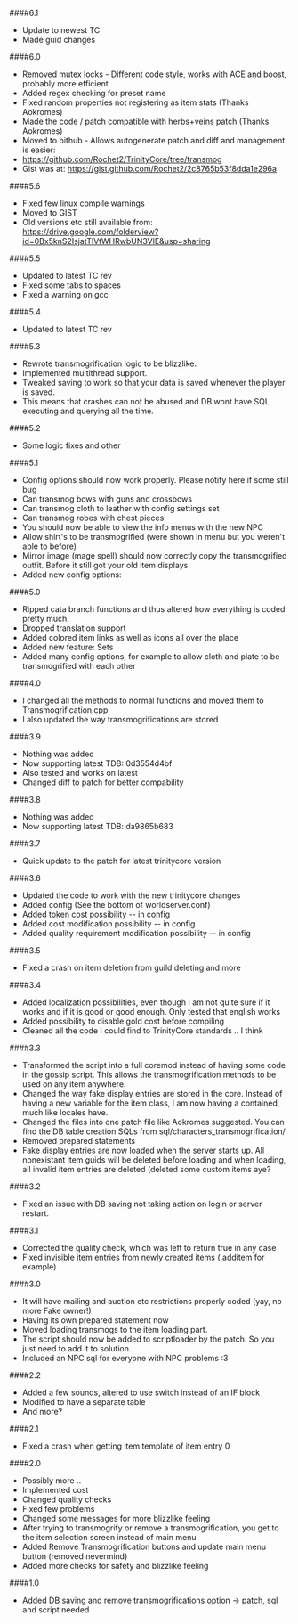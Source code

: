 ####6.1
- Update to newest TC
- Made guid changes

####6.0
- Removed mutex locks - Different code style, works with ACE and boost, probably more efficient
- Added regex checking for preset name
- Fixed random properties not registering as item stats (Thanks Aokromes)
- Made the code / patch compatible with herbs+veins patch (Thanks Aokromes)
- Moved to bithub - Allows autogenerate patch and diff and management is easier:
- https://github.com/Rochet2/TrinityCore/tree/transmog
- Gist was at: https://gist.github.com/Rochet2/2c8765b53f8dda1e296a

####5.6
- Fixed few linux compile warnings
- Moved to GIST
- Old versions etc still available from:
https://drive.google.com/folderview?id=0Bx5knS2IsjatTlVtWHRwbUN3VlE&usp=sharing

####5.5
- Updated to latest TC  rev
- Fixed some tabs to spaces
- Fixed a warning on gcc

####5.4
- Updated to latest TC rev

####5.3
- Rewrote transmogrification logic to be blizzlike.
- Implemented multithread support.
- Tweaked saving to work so that your data is saved whenever the player is saved.
- This means that crashes can not be abused and DB wont have SQL executing and querying all the time.

####5.2
- Some logic fixes and other

####5.1
- Config options should now work properly. Please notify here if some still bug
- Can transmog bows with guns and crossbows
- Can transmog cloth to leather with config settings set
- Can transmog robes with chest pieces
- You should now be able to view the info menus with the new NPC
- Allow shirt's to be transmogrified (were shown in menu but you weren't able to before)
- Mirror image (mage spell) should now correctly copy the transmogrified outfit. Before it still got your old item displays.
- Added new config options:

####5.0
- Ripped cata branch functions and thus altered how everything is coded pretty much.
- Dropped translation support
- Added colored item links as well as icons all over the place
- Added new feature: Sets
- Added many config options, for example to allow cloth and plate to be transmogrified with each other

####4.0
- I changed all the methods to normal functions and moved them to Transmogrification.cpp
- I also updated the way transmogrifications are stored

####3.9
- Nothing was added
- Now supporting latest TDB: 0d3554d4bf
- Also tested and works on latest
- Changed diff to patch for better compability

####3.8
- Nothing was added
- Now supporting latest TDB: da9865b683

####3.7
- Quick update to the patch for latest trinitycore version

####3.6
- Updated the code to work with the new trinitycore changes
- Added config (See the bottom of worldserver.conf)
- Added token cost possibility -- in config
- Added cost modification possibility -- in config
- Added quality requirement modification possibility -- in config

####3.5
- Fixed a crash on item deletion from guild deleting and more

####3.4
- Added localization possibilities, even though I am not quite sure if it works and if it is good or good enough. Only tested that english works
- Added possibility to disable gold cost before compiling
- Cleaned all the code I could find to TrinityCore standards .. I think

####3.3
- Transformed the script into a full coremod instead of having some code in the gossip script. This allows the transmogrification methods to be used on any item anywhere.
- Changed the way fake display entries are stored in the core. Instead of having a new variable for the item class, I am now having a contained, much like locales have.
- Changed the files into one patch file like Aokromes suggested. You can find the DB table creation SQLs from sql/characters_transmogrification/
- Removed prepared statements
- Fake display entries are now loaded when the server starts up. All nonexistant item guids will be deleted before loading and when loading, all invalid item entries are deleted (deleted some custom items aye?

####3.2
- Fixed an issue with DB saving not taking action on login or server restart.

####3.1
- Corrected the quality check, which was left to return true in any case
- Fixed invisible item entries from newly created items (.additem for example)

####3.0
- It will have mailing and auction etc restrictions properly coded (yay, no more Fake owner!)
- Having its own prepared statement now
- Moved loading transmogs to the item loading part.
- The script should now be added to scriptloader by the patch. So you just need to add it to solution.
- Included an NPC sql for everyone with NPC problems :3

####2.2
- Added a few sounds, altered to use switch instead of an IF block
- Modified to have a separate table
- And more?

####2.1
- Fixed a crash when getting item template of item entry 0

####2.0
- Possibly more ..
- Implemented cost
- Changed quality checks
- Fixed few problems
- Changed some messages for more blizzlike feeling
- After trying to transmogrify or remove a transmogrification, you get to the item selection screen instead of main menu
- Added Remove Transmogrification buttons and update main menu button (removed nevermind)
- Added more checks for safety and blizzlike feeling

####1.0
- Added DB saving and remove transmogrifications option -> patch, sql and script needed
